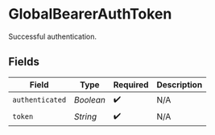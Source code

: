 # GlobalBearerAuthToken

Successful authentication.


## Fields

| Field              | Type               | Required           | Description        |
| ------------------ | ------------------ | ------------------ | ------------------ |
| `authenticated`    | *Boolean*          | :heavy_check_mark: | N/A                |
| `token`            | *String*           | :heavy_check_mark: | N/A                |